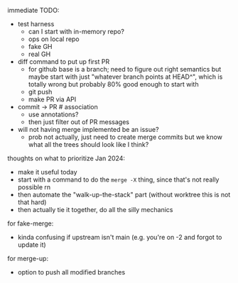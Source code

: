 immediate TODO:
- test harness
  - can I start with in-memory repo?
  - ops on local repo
  - fake GH
  - real GH
- diff command to put up first PR
  - for github base is a branch; need to figure out right semantics but maybe
    start with just "whatever branch points at HEAD^", which is totally wrong
    but probably 80% good enough to start with
  - git push
  - make PR via API
- commit -> PR # association
  - use annotations?
  - then just filter out of PR messages
- will not having merge implemented be an issue?
  - prob not actually, just need to create merge commits but
    we know what all the trees should look like I think?

thoughts on what to prioritize Jan 2024:
- make it useful today
- start with a command to do the `merge -X` thing, since that's not really possible rn
- then automate the "walk-up-the-stack" part (without worktree this is not that hard)
- then actually tie it together, do all the silly mechanics

for fake-merge:
- kinda confusing if upstream isn't main (e.g. you're on -2 and forgot to update it)

for merge-up:
- option to push all modified branches
